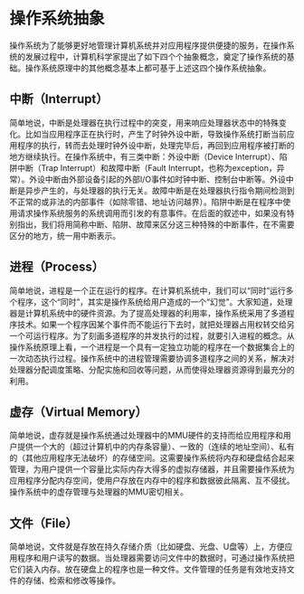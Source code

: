 # 操作系统抽象

操作系统为了能够更好地管理计算机系统并对应用程序提供便捷的服务，在操作系统的发展过程中，计算机科学家提出了如下四个个抽象概念，奠定了操作系统的基础。操作系统原理中的其他概念基本上都可基于上述这四个操作系统抽象。

## **中断（Interrupt）**

简单地说，中断是处理器在执行过程中的突变，用来响应处理器状态中的特殊变化。比如当应用程序正在执行时，产生了时钟外设中断，导致操作系统打断当前应用程序的执行，转而去处理时钟外设中断，处理完毕后，再回到应用程序被打断的地方继续执行。在操作系统中，有三类中断：外设中断（Device Interrupt）、陷阱中断（Trap Interrupt）和故障中断（Fault Interrupt，也称为exception，异常）。外设中断由外部设备引起的外部I/O事件如时钟中断、控制台中断等。外设中断是异步产生的，与处理器的执行无关。故障中断是在处理器执行指令期间检测到不正常的或非法的内部事件（如除零错、地址访问越界）。陷阱中断是在程序中使用请求操作系统服务的系统调用而引发的有意事件。在后面的叙述中，如果没有特别指出，我们将用简称中断、陷阱、故障来区分这三种特殊的中断事件，在不需要区分的地方，统一用中断表示。

## **进程（Process）**

简单地说，进程是一个正在运行的程序。在计算机系统中，我们可以“同时”运行多个程序，这个“同时”，其实是操作系统给用户造成的一个“幻觉”。大家知道，处理器是计算机系统中的硬件资源。为了提高处理器的利用率，操作系统采用了多道程序技术。如果一个程序因某个事件而不能运行下去时，就把处理器占用权转交给另一个可运行程序。为了刻画多道程序的并发执行的过程，就要引入进程的概念。从操作系统原理上看，一个进程是一个具有一定独立功能的程序在一个数据集合上的一次动态执行过程。操作系统中的进程管理需要协调多道程序之间的关系，解决对处理器分配调度策略、分配实施和回收等问题，从而使得处理器资源得到最充分的利用。

## **虚存（Virtual Memory）**

简单地说，虚存就是操作系统通过处理器中的MMU硬件的支持而给应用程序和用户提供一个大的（超过计算机中的内存条容量）、一致的（连续的地址空间）、私有的（其他应用程序无法破坏）的存储空间。这需要操作系统将内存和硬盘结合起来管理，为用户提供一个容量比实际内存大得多的虚拟存储器，并且需要操作系统为应用程序分配内存空间，使用户存放在内存中的程序和数据彼此隔离、互不侵扰。操作系统中的虚存管理与处理器的MMU密切相关。

## **文件（File）**

简单地说，文件就是存放在持久存储介质（比如硬盘、光盘、U盘等）上，方便应用程序和用户读写的数据。当处理器需要访问文件中的数据时，可通过操作系统把它们装入内存。放在硬盘上的程序也是一种文件。文件管理的任务是有效地支持文件的存储、检索和修改等操作。
